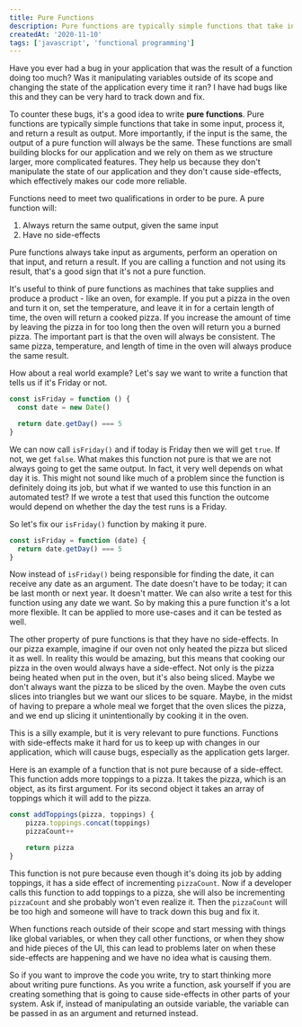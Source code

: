 ```yaml
---
title: Pure Functions
description: Pure functions are typically simple functions that take in some input, process it, and return a result as output. More importantly, if the input is the same, the output of a pure function will always be the same. These functions are small building blocks for our application and we rely on them as we structure larger, more complicated features. They help us because they don't manipulate the state of our application and they don't cause side-effects, which effectively makes our code more reliable.
createdAt: '2020-11-10'
tags: ['javascript', 'functional programming']
---
```


Have you ever had a bug in your application that was the result of a function doing too much? Was it manipulating variables outside of its scope and changing the state of the application every time it ran? I have had bugs like this and they can be very hard to track down and fix.

To counter these bugs, it's a good idea to write **pure functions**. Pure functions are typically simple functions that take in some input, process it, and return a result as output. More importantly, if the input is the same, the output of a pure function will always be the same. These functions are small building blocks for our application and we rely on them as we structure larger, more complicated features. They help us because they don't manipulate the state of our application and they don't cause side-effects, which effectively makes our code more reliable.

Functions need to meet two qualifications in order to be pure. A pure function will:

1.  Always return the same output, given the same input
2.  Have no side-effects

Pure functions always take input as arguments, perform an operation on that input, and return a result. If you are calling a function and not using its result, that's a good sign that it's not a pure function.

It's useful to think of pure functions as machines that take supplies and produce a product - like an oven, for example. If you put a pizza in the oven and turn it on, set the temperature, and leave it in for a certain length of time, the oven will return a cooked pizza. If you increase the amount of time by leaving the pizza in for too long then the oven will return you a burned pizza. The important part is that the oven will always be consistent. The same pizza, temperature, and length of time in the oven will always produce the same result.

How about a real world example? Let's say we want to write a function that tells us if it's Friday or not.

```javascript
const isFriday = function () {
  const date = new Date()

  return date.getDay() === 5
}
```

We can now call `isFriday()` and if today is Friday then we will get `true`. If not, we get `false`. What makes this function not pure is that we are not always going to get the same output. In fact, it very well depends on what day it is. This might not sound like much of a problem since the function is definitely doing its job, but what if we wanted to use this function in an automated test? If we wrote a test that used this function the outcome would depend on whether the day the test runs is a Friday.

So let's fix our `isFriday()` function by making it pure.

```javascript
const isFriday = function (date) {
  return date.getDay() === 5
}
```

Now instead of `isFriday()` being responsible for finding the date, it can receive any date as an argument. The date doesn't have to be today; it can be last month or next year. It doesn't matter. We can also write a test for this function using any date we want. So by making this a pure function it's a lot more flexible. It can be applied to more use-cases and it can be tested as well.

The other property of pure functions is that they have no side-effects. In our pizza example, imagine if our oven not only heated the pizza but sliced it as well. In reality this would be amazing, but this means that cooking our pizza in the oven would always have a side-effect. Not only is the pizza being heated when put in the oven, but it's also being sliced. Maybe we don't always want the pizza to be sliced by the oven. Maybe the oven cuts slices into triangles but we want our slices to be square. Maybe, in the midst of having to prepare a whole meal we forget that the oven slices the pizza, and we end up slicing it unintentionally by cooking it in the oven.

This is a silly example, but it is very relevant to pure functions. Functions with side-effects make it hard for us to keep up with changes in our application, which will cause bugs, especially as the application gets larger.

Here is an example of a function that is not pure because of a side-effect. This function adds more toppings to a pizza. It takes the pizza, which is an object, as its first argument. For its second object it takes an array of toppings which it will add to the pizza.

```javascript
const addToppings(pizza, toppings) {
    pizza.toppings.concat(toppings)
    pizzaCount++

    return pizza
}
```

This function is not pure because even though it's doing its job by adding toppings, it has a side effect of incrementing `pizzaCount`. Now if a developer calls this function to add toppings to a pizza, she will also be incrementing `pizzaCount` and she probably won't even realize it. Then the `pizzaCount` will be too high and someone will have to track down this bug and fix it.

When functions reach outside of their scope and start messing with things like global variables, or when they call other functions, or when they show and hide pieces of the UI, this can lead to problems later on when these side-effects are happening and we have no idea what is causing them.

So if you want to improve the code you write, try to start thinking more about writing pure functions. As you write a function, ask yourself if you are creating something that is going to cause side-effects in other parts of your system. Ask if, instead of manipulating an outside variable, the variable can be passed in as an argument and returned instead.

